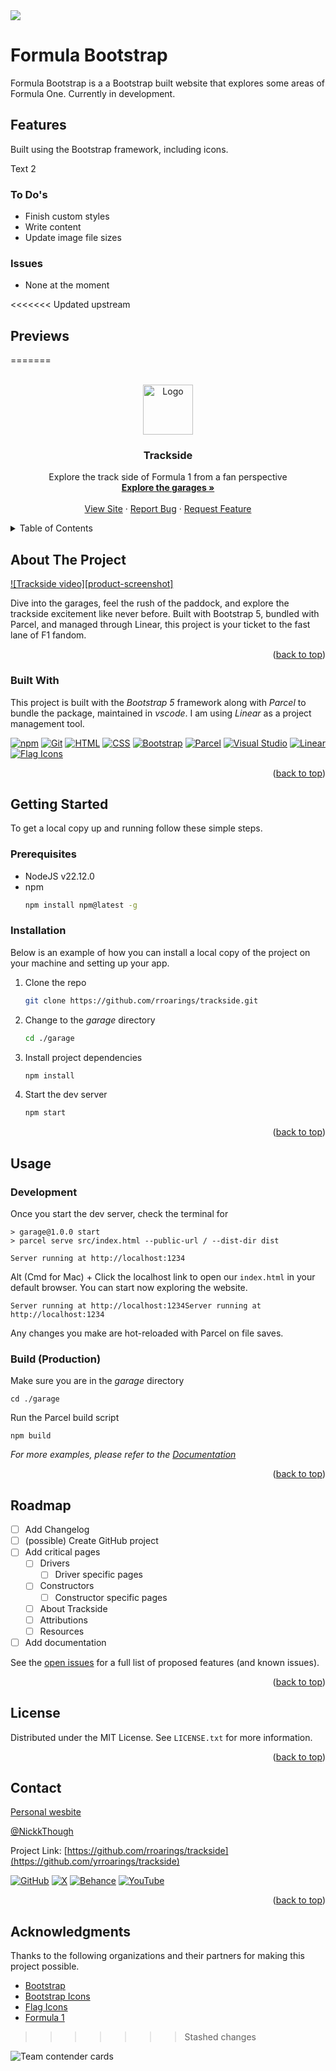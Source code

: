 <img src="https://img.shields.io/badge/Bootstrap-563D7C?style=for-the-badge&logo=bootstrap&logoColor=white">

# Formula Bootstrap
Formula Bootstrap is a a Bootstrap built website that explores some areas of Formula One. Currently in development.

## Features
<p>Built using the Bootstrap framework, including icons.</p>
<p>Text 2</p>

### To Do's
<ul>
<li>Finish custom styles</li>
<li>Write content</li> 
<li>Update image file sizes</li> 
</ul>

### Issues
<ul>
<li>None at the moment</li>
</ul>

<<<<<<< Updated upstream
## Previews
=======
<!-- PROJECT LOGO -->
<br />
<div align="center">
  <a href="https://github.com/rroarings/trackside">
    <img src="images/logo.png" alt="Logo" width="80" height="80">
  </a>

  <h3 align="center">Trackside</h3>

  <p align="center">
    Explore the track side of Formula 1 from a fan perspective
    <br />
    <a href="#"><strong>Explore the garages »</strong></a>
    <br />
    <br />
    <a href="#">View Site</a>
    &middot;
    <a href="#">Report Bug</a>
    &middot;
    <a href="#">Request Feature</a>
  </p>
</div>



<!-- TABLE OF CONTENTS -->
<details>
  <summary>Table of Contents</summary>
  <ol>
    <li>
      <a href="#about-the-project">About The Project</a>
      <ul>
        <li><a href="#built-with">Built With</a></li>
      </ul>
    </li>
    <li>
      <a href="#getting-started">Getting Started</a>
      <ul>
        <li><a href="#prerequisites">Prerequisites</a></li>
        <li><a href="#installation">Installation</a></li>
      </ul>
    </li>
    <li><a href="#usage">Usage</a></li>
    <li><a href="#roadmap">Roadmap</a></li>
    <li><a href="#contributing">Contributing</a></li>
    <li><a href="#license">License</a></li>
    <li><a href="#contact">Contact</a></li>
    <li><a href="#acknowledgments">Acknowledgments</a></li>
  </ol>
</details>



<!-- ABOUT THE PROJECT -->
## About The Project

[![Trackside video][product-screenshot]](https://example.com)

Dive into the garages, feel the rush of the paddock, and explore the trackside excitement like never before. Built with Bootstrap 5, bundled with Parcel, and managed through Linear, this project is your ticket to the fast lane of F1 fandom.

<p align="right">(<a href="#readme-top">back to top</a>)</p>



### Built With

This project is built with the *Bootstrap 5* framework along with *Parcel* to bundle the package, maintained in *vscode*. I am using *Linear* as a project management tool.

[![npm](https://img.shields.io/badge/npm-CB3837?logo=npm&logoColor=fff)](#)
[![Git](https://img.shields.io/badge/Git-F05032?logo=git&logoColor=fff)](#)
[![HTML](https://img.shields.io/badge/HTML-%23E34F26.svg?logo=html5&logoColor=white)](#)
[![CSS](https://img.shields.io/badge/CSS-1572B6?logo=css3&logoColor=fff)](#)
[![Bootstrap](https://img.shields.io/badge/Bootstrap-7952B3?logo=bootstrap&logoColor=fff)](#)
[![Parcel][Parceljs.com]][Parcel-url]
[![Visual Studio](https://custom-icon-badges.demolab.com/badge/Visual%20Studio-5C2D91.svg?&logo=visual-studio&logoColor=white)](#)
[![Linear](https://img.shields.io/badge/Linear-5E6AD2?logo=linear&logoColor=fff)](#)
[![Flag Icons](https://img.shields.io/badge/Flag_Icons-5E6AD2?logo=flags&logoColor=fff)](#)


<p align="right">(<a href="#readme-top">back to top</a>)</p>



<!-- GETTING STARTED -->
## Getting Started

To get a local copy up and running follow these simple steps.

### Prerequisites

* NodeJS v22.12.0
* npm
  ```sh
  npm install npm@latest -g
  ```

### Installation

Below is an example of how you can install a local copy of the project on your machine and setting up your app. 

1. Clone the repo
   ```sh
   git clone https://github.com/rroarings/trackside.git
   ```
2. Change to the *garage* directory
   ```sh
   cd ./garage
   ```
3. Install project dependencies
   ```sh
   npm install
   ```
4. Start the dev server
   ```sh
   npm start
   ```

<p align="right">(<a href="#readme-top">back to top</a>)</p>



<!-- USAGE EXAMPLES -->
## Usage

### Development

Once you start the dev server, check the terminal for
```
> garage@1.0.0 start
> parcel serve src/index.html --public-url / --dist-dir dist

Server running at http://localhost:1234
```

Alt (Cmd for Mac) + Click the localhost link to open our `index.html` in your default browser. You can start now exploring the website.

```
Server running at http://localhost:1234Server running at http://localhost:1234
```

Any changes you make are hot-reloaded with Parcel on file saves.


### Build (Production)

Make sure you are in the *garage* directory
```
cd ./garage
```

Run the Parcel build script
```
npm build
```

_For more examples, please refer to the [Documentation](https://example.com)_


<p align="right">(<a href="#readme-top">back to top</a>)</p>




<!-- ROADMAP -->
## Roadmap

- [ ] Add Changelog
- [ ] (possible) Create GitHub project
- [ ] Add critical pages
    - [ ] Drivers
      - [ ] Driver specific pages
    - [ ] Constructors
      - [ ] Constructor specific pages
    - [ ] About Trackside
    - [ ] Attributions
    - [ ] Resources
- [ ] Add documentation

See the [open issues](https://github.com/othneildrew/Best-README-Template/issues) for a full list of proposed features (and known issues).

<p align="right">(<a href="#readme-top">back to top</a>)</p>



<!-- LICENSE -->
## License

Distributed under the MIT License. See `LICENSE.txt` for more information.

<p align="right">(<a href="#readme-top">back to top</a>)</p>



<!-- CONTACT -->
## Contact

[Personal wesbite](https://notnickcalvo.com) 

[@NickkThough](https://twitter.com/your_username)

Project Link: [https://github.com/rroarings/trackside](https://github.com/yrroarings/trackside)

[![GitHub](https://img.shields.io/badge/GitHub-%23121011.svg?logo=github&logoColor=white)](#)
[![X](https://img.shields.io/badge/X-%23000000.svg?logo=X&logoColor=white)](#)
[![Behance](https://img.shields.io/badge/Behance-0054F7?logo=behance&logoColor=white)](#)
[![YouTube](https://img.shields.io/badge/YouTube-%23FF0000.svg?logo=YouTube&logoColor=white)](#)

<p align="right">(<a href="#readme-top">back to top</a>)</p>



<!-- ACKNOWLEDGMENTS -->
## Acknowledgments

Thanks to the following organizations and their partners for making this project possible.

* [Bootstrap](https://getbootstrap.com)
* [Bootstrap Icons](https://icons.getbootstrap.com/)
* [Flag Icons](https://)
* [Formula 1](https://www.formula1.com)


<!-- MARKDOWN LINKS & IMAGES -->
<!-- https://www.markdownguide.org/basic-syntax/#reference-style-links -->
[contributors-shield]: https://img.shields.io/github/contributors/othneildrew/Best-README-Template.svg?style=for-the-badge
[contributors-url]: https://github.com/othneildrew/Best-README-Template/graphs/contributors
[forks-shield]: https://img.shields.io/github/forks/othneildrew/Best-README-Template.svg?style=for-the-badge
[forks-url]: https://github.com/othneildrew/Best-README-Template/network/members
[stars-shield]: https://img.shields.io/github/stars/othneildrew/Best-README-Template.svg?style=for-the-badge
[stars-url]: https://github.com/othneildrew/Best-README-Template/stargazers
[issues-shield]: https://img.shields.io/github/issues/othneildrew/Best-README-Template.svg?style=for-the-badge
[issues-url]: https://github.com/othneildrew/Best-README-Template/issues
[license-shield]: https://img.shields.io/github/license/othneildrew/Best-README-Template.svg?style=for-the-badge
[license-url]: https://github.com/othneildrew/Best-README-Template/blob/master/LICENSE.txt
[linkedin-shield]: https://img.shields.io/badge/-LinkedIn-black.svg?style=for-the-badge&logo=linkedin&colorB=555
[linkedin-url]: https://linkedin.com/in/othneildrew
[Bootstrap.com]: https://img.shields.io/badge/Bootstrap-563D7C?style=for-the-badge&logo=bootstrap&logoColor=white
[Bootstrap-url]: https://getbootstrap.com
[Parceljs.com]: https://img.shields.io/badge/Parcel-d69b5e?style=for-the-badge&logo=parcel&logoColor=white
[Parcel-url]: https://parceljs.org
[Flagicons.lipis.dev]: https://img.shields.io/badge/Flags-d69b5e?style=for-the-badge&logo=flags&logoColor=white
[Flags-url]: https://flagicons.lipis.dev
>>>>>>> Stashed changes

<img src="oD5LMSJPEi.png" alt="Team contender cards">

